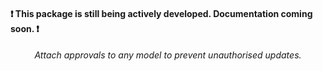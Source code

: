 #### :exclamation: This package is still being actively developed. Documentation coming soon. :exclamation:

<h6 align="center">
    Attach approvals to any model to prevent unauthorised updates.
</h6>

<br><br>

